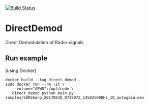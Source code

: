 [![Build Status](https://travis-ci.org/aerospaceresearch/DirectDemod.svg)](https://travis-ci.org/aerospaceresearch/DirectDemod)

# DirectDemod
Direct Demodulation of Radio-signals

## Run example

(using Docker)

```
docker build --tag direct_demod .
sudo docker run --rm -it \
   --volume="$PWD":/opt/code \
   direct_demod python main.py samples/SDRSharp_20170830_073907Z_145825000Hz_IQ_autogain.wav
```
